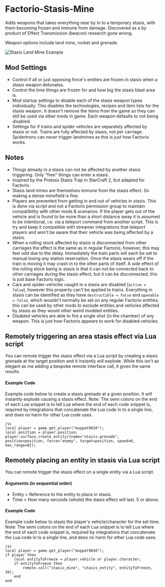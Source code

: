 # Factorio-Stasis-Mine
Adds weapons that takes everything near by in to a temporary stasis, with them becoming frozen and immune from damage. Discovered as a by product of Effect Transmission (beacon) research gone wrong.

Weapon options include land mine, rocket and grenade.

![Stasis Land Mine Example](https://media.giphy.com/media/feaLga7G7lBaGcluQt/giphy.gif)



Mod Settings
------------

- Control if all or just opposing force's entities are frozen in stasis when a stasis weapon detonates.
- Control the time things are frozen for and how big the stasis blast area is.
- Mod startup settings to disable each of the stasis weapon types individually. This disables the technologies, recipes and item lists for the stasis weapon. It doesn't remove the items from the game so they can still be used via other mods in game. Each weapon defaults to not being disabled.
- Settings for if trains and spider vehicles are separately affected by stasis or not. Trains are fully affected by stasis, not per carriage. Spidertrons can never trigger landmines as this is just how Factorio works.



Notes
-----

- Things already in a stasis can not be affected by another stasis triggering. Only "free" things can enter a stasis.
- Inspired by the Protoss Stasis Trap in StarCraft 2, but adapted for Factorio.
- Stasis land mines are themselves immune from the stasis effect. So making a dense minefield is fine.
- Players are prevented from getting in and out of vehicles in stasis. This is done via script and not a Factorio permission group to maintain compatibility with other mods & scenarios. If the player gets out of the vehicle and is found to be more than a short distance away it is assumed to be intentional, i.e. via a teleport command from another script. This is try and keep it compatible with streamer integrations that teleport players and won't be aware that their vehicle was being affected by a stasis.
- When a rolling stock affected by stasis is disconnected from other carriages the effect is the same as in regular Factorio, however, this may feel odd due to the delay. Immediately the train parts will each be set to manual losing any station reservation. Once the stasis wears off if the train is moving it may crash in to the other parts of itself. A side effect of the rolling stock being is stasis is that it can not be connected back to other carriages during the stasis effect, but it can be disconnected; this is just base Factorio logic.
- Cars and spider-vehicles caught in a stasis are disabled (`active = false`), however this property can't be applied to trains. Everything in stasis can be identified as they have `destructible = false` and `openable = false`, which wouldn't normally be set on any regular Factorio entities; this can be used by other mods to exclude entities and vehicles affected by stasis as they would other weird modded entities.
- Disabled vehicles are able to fire a single shot (in the chamber) of any weapon. This is just how Factorio appears to work for disabled vehicles.



Remotely triggering an area stasis effect via Lua script
---------------------------------------------

You can remote trigger the stasis effect via a Lua script by creating a stasis grenade at the target position and it instantly will explode. While this isn't as elegant as me adding a bespoke remote interface call, it gives the same results.

#### Example Code

Example code below to create a stasis grenade at a given position. It will instantly explode causing a stasis effect.
Note: The semi colons on the end of each Lua snippet is to tell Lua where the end of each code snippet is, required by integrations that concatenate the Lua code in to a single line, and does no harm for other Lua code uses.

```
/sc
local player = game.get_player("muppet9010");
local position = player.position;
player.surface.create_entity({name="stasis-grenade", position=position, force="enemy", target=position, speed=0, max_range=0});
```


Remotely placing an entity in stasis via Lua script
---------------------------------------------

You can remote trigger the stasis effect on a single entity via a Lua script.

#### Arguments (in sequential order)

- Entity = Reference to the entity to place in stasis.
- Time = How many seconds (whole) the stasis effect will last. 5 or above.

#### Example Code

Example code below to stasis the player's vehicle/character for the set time.
Note: The semi colons on the end of each Lua snippet is to tell Lua where the end of each code snippet is, required by integrations that concatenate the Lua code in to a single line, and does no harm for other Lua code uses.

```
/sc
local player = game.get_player("muppet9010");
if player then
    local entityToFreeze = player.vehicle or player.character;
    if entityToFreeze then
        remote.call("stasis_mine", "stasis_entity", entityToFreeze, 20);
    end
end
```
